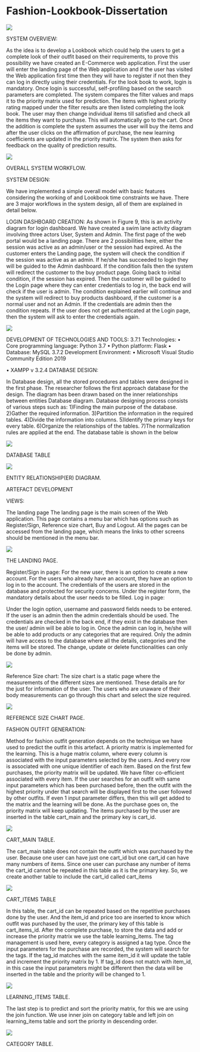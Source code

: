 # Fashion-Lookbook-Dissertation


<img src="images/artifact1.png" >

SYSTEM OVERVIEW:

As the idea is to develop a Lookbook which could help the users to get a complete look of their outfit based on their requirements, to prove this possibility we have created an E-Commerce web application.
First the user will enter the landing page of the Web application and if the user has visited the Web application first time then they will have to register if not then they can log in directly using their credentials.
For the look book to work, login is mandatory. Once login is successful, self-profiling based on the search parameters are completed. The system compares the filter values and maps it to the priority matrix used for prediction. The items with highest priority rating mapped under the filter results are then listed completing the look book. The user may then change individual items till satisfied and check all the items they want to purchase. This will automatically go to the cart. Once the addition is complete the system assumes the user will buy the items and after the user clicks on the affirmation of purchase, the new learning coefficients are updated in the priority matrix. The system then asks for feedback on the quality of prediction results.

<img src="images/systemArchitecture.png">


OVERALL SYSTEM WORKFLOW.

SYSTEM DESIGN: 

We have implemented a simple overall model with basic features considering the working of and  Lookbook time constraints we have. There are 3 major workflows in the system design, all of them are explained in detail below.

LOGIN DASHBOARD CREATION:
As shown in Figure 9, this is an activity diagram for login dashboard. We have created a swim lane activity diagram involving three actors User, System and Admin. The first page of the web portal would be a landing page. There are 2 possibilities here, either the session was active as an admin/user or the session had expired. As the customer enters the Landing page, the system will check the condition if the session was active as an admin. If he/she has succeeded to login they will be guided to the Admin dashboard. If the condition fails then the system will redirect the customer to the buy product page. Going back to initial condition, if the session has expired. Then the customer will be guided to the Login page where they can enter credentials to log in, the back end will check if the user is admin. The condition explained earlier will continue and the system will redirect to buy products dashboard, if the customer is a normal user and not an Admin. If the credentials are admin then the condition repeats. If the user does not get authenticated at the Login page, then the system will ask to enter the credentials again.
 
<img src="images/activity.png" >

DEVELOPMENT OF TECHNOLOGIES AND TOOLS:
3.7.1 Technologies: 
•	Core programming language: Python 3.7
•	Python platform: Flask
•	Database: MySQL
3.7.2 Development Environment:
•	Microsoft Visual Studio Community Edition 2019

•	XAMPP v 3.2.4
DATABASE DESIGN:

In Database design, all the stored procedures and tables were designed in the first phase. The researcher follows the first approach database for the design. The diagram has been drawn based on the inner relationships between entities Database diagram. Database designing process consists of various steps such as:
1)Finding the main purpose of the database.
2)Gather the required information.
3)Partition the information in the required tables.
4)Divide the information into columns.
5)Identify the primary keys for every table.
6)Organize the relationships of the tables.
7)The normalization rules are applied at the end. The database table is shown in the below 

<img src="images/database1.png">

DATABASE TABLE

<img src="images/database2.png">

ENTITY RELATIONSHIP(ER) DIAGRAM.

ARTEFACT DEVELOPMENT

VIEWS:

The landing page
The landing page is the main screen of the Web application. This page contains a menu bar which has options such as Register/Sign, Reference size chart, Buy and Logout. All the pages can be accessed from the landing page, which means the links to other screens should be mentioned in the menu bar.

<img src="images/artifact1.png" >

THE LANDING PAGE.

Register/Sign in page:
For the new user, there is an option to create a new account. For the users who already have an account, they have an option to log in to the account. The credentials of the users are stored in the database and protected for security concerns. Under the register form, the mandatory details about the user needs to be filled. 
Log in page:

Under the login option, username and password fields needs to be entered. If the user is an admin then the admin credentials should be used. The credentials are checked in the back end, if they exist in the database then the user/ admin will be able to log in. Once the admin can log in, he/she will be able to add products or any categories that  are required. Only the admin will have access to the database where all the details, categories and the items will be stored. The change, update or delete functionalities can only be done by admin.

<img src="images/artifact2.png" >

Reference Size chart:
The size chart is a static page where the measurements of the different sizes are mentioned. These details are for the just for information of the user. The users who are unaware of their body measurements can go through this chart and select the size required. 


<img src="images/artifact3.png" >

REFERENCE SIZE CHART PAGE.

FASHION OUTFIT GENERATION:

Method for fashion outfit generation depends on the technique we have used to predict the outfit in this artefact. A priority matrix is implemented for the learning. This is a huge matrix column, where every column is associated with the input parameters selected by the users. And every row is associated with one unique identifier of each item. Based on the first few purchases, the priority matrix will be updated. We have filter co-efficient associated with every item. If the user searches for an outfit with same input parameters which has been purchased before, then the outfit with the highest priority under that search will be displayed first to the user followed by other outfits. If even 1 input parameter differs, then this will get added to the matrix and the learning will be done. As the purchase goes on, the priority matrix will keep updating.
The items purchased by the user are inserted in the table cart_main and the primary key is cart_id.

<img src="images/artifact4.png" >

CART_MAIN TABLE.

The cart_main table does not contain the outfit which was purchased by the user. Because one user can have just one cart_id but one cart_id can have many numbers of items. Since one user can purchase any number of items the cart_id cannot be repeated in this table as it is the primary key. So, we create another table to include the cart_id called cart_items

<img src="images/artifact5.png" >

CART_ITEMS TABLE

In this table, the cart_id can be repeated based on the repetitive purchases done by the user. And the item_id and price too are inserted to know which outfit was purchased by the user, the primary key of this table is cart_items_id.
After the complete purchase, to store the data and add or increase the priority matrix we use the table learning_items. The tag management is used here, every category is assigned a tag type. Once the input parameters for the purchase are recorded, the system will search for the tags. If the tag_id matches with the same item_id it will update the table and increment the priority matrix by 1. If tag_id does not match with item_id, in this case the input parameters might be different then the data will be inserted in the table and the priority will be changed to 1.

<img src="images/artifact6.png" >

LEARNING_ITEMS TABLE.

The last step is to predict and sort the priority matrix, for this we are using the join function. We use inner join on category table and left join on learning_items table and sort the priority in descending order.

<img src="images/artifact7.png" >

CATEGORY TABLE. 




